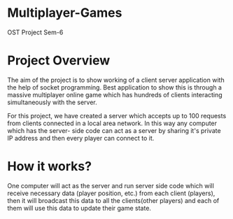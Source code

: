 # Multiplayer-Games
OST Project Sem-6

# Project Overview

The aim of the project is to show working of a client server application with the help of socket programming. Best application to show this is through a massive multiplayer online game which has hundreds of clients interacting simultaneously with the server.

For this project, we have created a server which accepts up to 100 requests from clients connected in a local area network. In this way any computer which has the server- side code can act as a server by sharing it's private IP address and then every player can connect to it.

# How it works?

One computer will act as the server and run server side code which will receive necessary data (player position, etc.) from each client (players), then it will broadcast this data to all the clients(other players) and each of them will use this data to update their game state.


